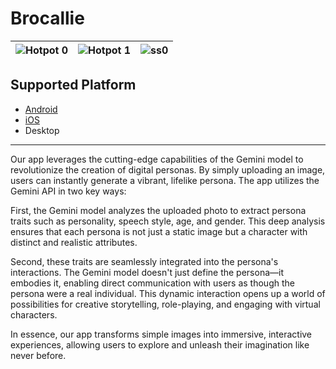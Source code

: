 # Brocallie
![Hotpot 0](https://github.com/user-attachments/assets/3c8c34a1-78f5-4df2-badb-0b520ab2d65d)|![Hotpot 1](https://github.com/user-attachments/assets/f29a94c5-e5ee-4057-a248-29087cc5971b)|![ss0](https://github.com/user-attachments/assets/75cc84ec-cd33-4760-b279-f9d3b29b61da)|
|------|---|---|
## Supported Platform
* [Android](https://play.google.com/store/apps/details?id=com.blucky8649.brocallie)
* [iOS](https://apps.apple.com/in/app/brocallie/id6627345097?uo=2)
* Desktop
***

Our app leverages the cutting-edge capabilities of the Gemini model to revolutionize the creation of digital personas. By simply uploading an image, users can instantly generate a vibrant, lifelike persona. The app utilizes the Gemini API in two key ways:

First, the Gemini model analyzes the uploaded photo to extract persona traits such as personality, speech style, age, and gender. This deep analysis ensures that each persona is not just a static image but a character with distinct and realistic attributes.

Second, these traits are seamlessly integrated into the persona's interactions. The Gemini model doesn't just define the persona—it embodies it, enabling direct communication with users as though the persona were a real individual. This dynamic interaction opens up a world of possibilities for creative storytelling, role-playing, and engaging with virtual characters.

In essence, our app transforms simple images into immersive, interactive experiences, allowing users to explore and unleash their imagination like never before.
